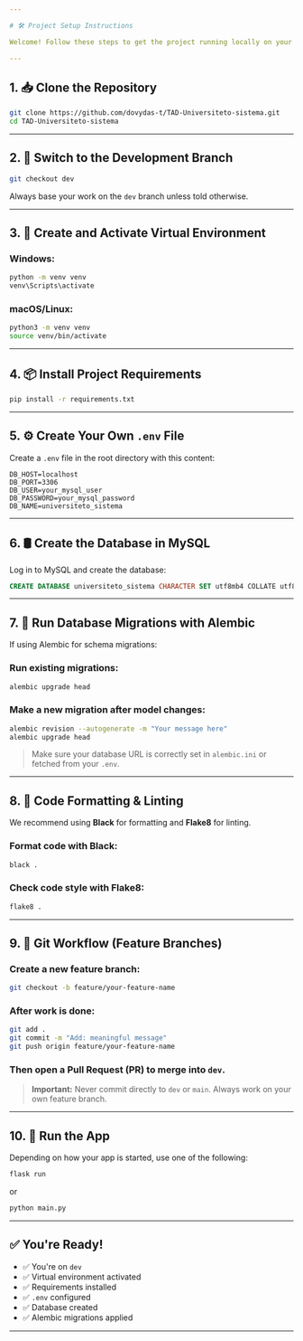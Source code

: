 ```yaml
---

# 🛠️ Project Setup Instructions

Welcome! Follow these steps to get the project running locally on your machine.

---
```


## 1. 📥 Clone the Repository

```bash
git clone https://github.com/dovydas-t/TAD-Universiteto-sistema.git
cd TAD-Universiteto-sistema
```

---

## 2. 🌱 Switch to the Development Branch

```bash
git checkout dev
```

Always base your work on the `dev` branch unless told otherwise.

---

## 3. 🐍 Create and Activate Virtual Environment

### Windows:

```bash
python -m venv venv
venv\Scripts\activate
```

### macOS/Linux:

```bash
python3 -m venv venv
source venv/bin/activate
```

---

## 4. 📦 Install Project Requirements

```bash
pip install -r requirements.txt
```

---

## 5. ⚙️ Create Your Own `.env` File

Create a `.env` file in the root directory with this content:

```env
DB_HOST=localhost
DB_PORT=3306
DB_USER=your_mysql_user
DB_PASSWORD=your_mysql_password
DB_NAME=universiteto_sistema
```

---

## 6. 🛢️ Create the Database in MySQL

Log in to MySQL and create the database:

```sql
CREATE DATABASE universiteto_sistema CHARACTER SET utf8mb4 COLLATE utf8mb4_unicode_ci;
```

---

## 7. 🔄 Run Database Migrations with Alembic

If using Alembic for schema migrations:

### Run existing migrations:

```bash
alembic upgrade head
```

### Make a new migration after model changes:

```bash
alembic revision --autogenerate -m "Your message here"
alembic upgrade head
```

> Make sure your database URL is correctly set in `alembic.ini` or fetched from your `.env`.

---

## 8. 🎨 Code Formatting & Linting

We recommend using **Black** for formatting and **Flake8** for linting.

### Format code with Black:

```bash
black .
```

### Check code style with Flake8:

```bash
flake8 .
```

---

## 9. 🌿 Git Workflow (Feature Branches)

### Create a new feature branch:

```bash
git checkout -b feature/your-feature-name
```

### After work is done:

```bash
git add .
git commit -m "Add: meaningful message"
git push origin feature/your-feature-name
```

### Then open a Pull Request (PR) to merge into `dev`.

> **Important:** Never commit directly to `dev` or `main`. Always work on your own feature branch.

---

## 10. 🚀 Run the App

Depending on how your app is started, use one of the following:

```bash
flask run
```

or

```bash
python main.py
```

---

## ✅ You're Ready!

* ✅ You're on `dev`
* ✅ Virtual environment activated
* ✅ Requirements installed
* ✅ `.env` configured
* ✅ Database created
* ✅ Alembic migrations applied

---
